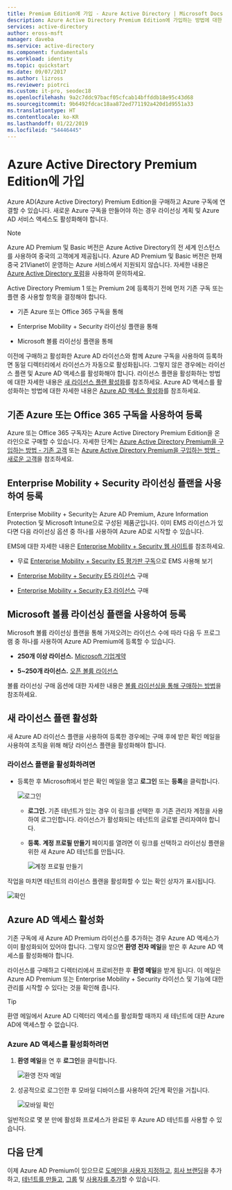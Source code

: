 ```yaml
---
title: Premium Edition에 가입 - Azure Active Directory | Microsoft Docs
description: Azure Active Directory Premium Edition에 가입하는 방법에 대한 지침입니다.
services: active-directory
author: eross-msft
manager: daveba
ms.service: active-directory
ms.component: fundamentals
ms.workload: identity
ms.topic: quickstart
ms.date: 09/07/2017
ms.author: lizross
ms.reviewer: piotrci
ms.custom: it-pro, seodec18
ms.openlocfilehash: 9a2c7ddc97bacf05cfcab14bffddb18e95c43d68
ms.sourcegitcommit: 9b6492fdcac18aa872ed771192a420d1d9551a33
ms.translationtype: HT
ms.contentlocale: ko-KR
ms.lasthandoff: 01/22/2019
ms.locfileid: "54446445"
---
```

# <a name="sign-up-for-azure-active-directory-premium-editions"></a>Azure Active Directory Premium Edition에 가입
Azure AD(Azure Active Directory) Premium Edition을 구매하고 Azure 구독에 연결할 수 있습니다. 새로운 Azure 구독을 만들어야 하는 경우 라이선싱 계획 및 Azure AD 서비스 액세스도 활성화해야 합니다.

> [!NOTE]
>Azure AD Premium 및 Basic 버전은 Azure Active Directory의 전 세계 인스턴스를 사용하여 중국의 고객에게 제공됩니다. Azure AD Premium 및 Basic 버전은 현재 중국 21Vianet이 운영하는 Azure 서비스에서 지원되지 않습니다. 자세한 내용은 [Azure Active Directory 포럼](https://feedback.azure.com/forums/169401-azure-active-directory/)을 사용하여 문의하세요.

Active Directory Premium 1 또는 Premium 2에 등록하기 전에 먼저 기존 구독 또는 플랜 중 사용할 항목을 결정해야 합니다.

- 기존 Azure 또는 Office 365 구독을 통해

- Enterprise Mobility + Security 라이선싱 플랜을 통해

- Microsoft 볼륨 라이선싱 플랜을 통해

이전에 구매하고 활성화한 Azure AD 라이선스와 함께 Azure 구독을 사용하여 등록하면 동일 디렉터리에서 라이선스가 자동으로 활성화됩니다. 그렇지 않은 경우에는 라이선스 플랜 및 Azure AD 액세스를 활성화해야 합니다. 라이선스 플랜을 활성화하는 방법에 대한 자세한 내용은 [새 라이선스 플랜 활성화](#activate-your-new-license-plan)를 참조하세요. Azure AD 액세스를 활성화하는 방법에 대한 자세한 내용은 [Azure AD 액세스 활성화](#activate-your-azure-ad-access)를 참조하세요. 

## <a name="sign-up-using-your-existing-azure-or-office-365-subscription"></a>기존 Azure 또는 Office 365 구독을 사용하여 등록
Azure 또는 Office 365 구독자는 Azure Active Directory Premium Edition을 온라인으로 구매할 수 있습니다. 자세한 단계는 [Azure Active Directory Premium을 구입하는 방법 - 기존 고객](https://channel9.msdn.com/Series/Azure-Active-Directory-Videos-Demos/How-to-Purchase-Azure-Active-Directory-Premium-Existing-Customer) 또는 [Azure Active Directory Premium을 구입하는 방법 - 새로운 고객](https://channel9.msdn.com/Series/Azure-Active-Directory-Videos-Demos/How-to-Purchase-Azure-Active-Directory-Premium-New-Customers)을 참조하세요.

## <a name="sign-up-using-your-enterprise-mobility--security-licensing-plan"></a>Enterprise Mobility + Security 라이선싱 플랜을 사용하여 등록
Enterprise Mobility + Security는 Azure AD Premium, Azure Information Protection 및 Microsoft Intune으로 구성된 제품군입니다. 이미 EMS 라이선스가 있다면 다음 라이선싱 옵션 중 하나를 사용하여 Azure AD로 시작할 수 있습니다.

EMS에 대한 자세한 내용은 [Enterprise Mobility + Security 웹 사이트](https://www.microsoft.com/cloud-platform/enterprise-mobility-security)를 참조하세요.

- 무료 [Enterprise Mobility + Security E5 평가판 구독](https://signup.microsoft.com/Signup?OfferId=87dd2714-d452-48a0-a809-d2f58c4f68b7&ali=1)으로 EMS 사용해 보기

- [Enterprise Mobility + Security E5 라이선스](https://signup.microsoft.com/Signup?OfferId=e6de2192-536a-4dc3-afdc-9e2602b6c790&ali=1) 구매

- [Enterprise Mobility + Security E3 라이선스](https://signup.microsoft.com/Signup?OfferId=4BBA281F-95E8-4136-8B0F-037D6062F54C&ali=1) 구매

## <a name="sign-up-using-your-microsoft-volume-licensing-plan"></a>Microsoft 볼륨 라이선싱 플랜을 사용하여 등록
Microsoft 볼륨 라이선싱 플랜을 통해 가져오려는 라이선스 수에 따라 다음 두 프로그램 중 하나를 사용하여 Azure AD Premium에 등록할 수 있습니다.

- **250개 이상 라이선스.** [Microsoft 기업계약](https://www.microsoft.com/en-us/licensing/licensing-programs/enterprise.aspx)

- **5~250개 라이선스.** [오픈 볼륨 라이선스](https://www.microsoft.com/en-us/licensing/licensing-programs/open-license.aspx)

볼륨 라이선싱 구매 옵션에 대한 자세한 내용은 [볼륨 라이선싱을 통해 구매하는 방법](https://www.microsoft.com/en-us/licensing/how-to-buy/how-to-buy.aspx)을 참조하세요.

## <a name="activate-your-new-license-plan"></a>새 라이선스 플랜 활성화
새 Azure AD 라이선스 플랜을 사용하여 등록한 경우에는 구매 후에 받은 확인 메일을 사용하여 조직을 위해 해당 라이선스 플랜을 활성화해야 합니다.

### <a name="to-activate-your-license-plan"></a>라이선스 플랜을 활성화하려면
- 등록한 후 Microsoft에서 받은 확인 메일을 열고 **로그인** 또는 **등록**을 클릭합니다.
   
    ![로그인](media/active-directory-get-started-premium/MOLSEmail.png)

    - **로그인.** 기존 테넌트가 있는 경우 이 링크를 선택한 후 기존 관리자 계정을 사용하여 로그인합니다. 라이선스가 활성화되는 테넌트의 글로벌 관리자여야 합니다.

    - **등록.** **계정 프로필 만들기** 페이지를 열려면 이 링크를 선택하고 라이선싱 플랜을 위한 새 Azure AD 테넌트를 만듭니다.

        ![계정 프로필 만들기](media/active-directory-get-started-premium/MOLSAccountProfile.png)

작업을 마치면 테넌트의 라이선스 플랜을 활성화할 수 있는 확인 상자가 표시됩니다.

![확인](media/active-directory-get-started-premium/MOLSThankYou.png)

## <a name="activate-your-azure-ad-access"></a>Azure AD 액세스 활성화
기존 구독에 새 Azure AD Premium 라이선스를 추가하는 경우 Azure AD 액세스가 이미 활성화되어 있어야 합니다. 그렇지 않으면 **환영 전자 메일**을 받은 후 Azure AD 액세스를 활성화해야 합니다.  

라이선스를 구매하고 디렉터리에서 프로비전한 후 **환영 메일**을 받게 됩니다. 이 메일은 Azure AD Premium 또는 Enterprise Mobility + Security 라이선스 및 기능에 대한 관리를 시작할 수 있다는 것을 확인해 줍니다. 

> [!TIP]
> 환영 메일에서 Azure AD 디렉터리 액세스를 활성화할 때까지 새 테넌트에 대한 Azure AD에 액세스할 수 없습니다.

### <a name="to-activate-your-azure-ad-access"></a>Azure AD 액세스를 활성화하려면

1. **환영 메일**을 연 후 **로그인**을 클릭합니다.
   
    ![환영 전자 메일](media/active-directory-get-started-premium/AADEmail.png)

2. 성공적으로 로그인한 후 모바일 디바이스를 사용하여 2단계 확인을 거칩니다.
   
    ![모바일 확인](media/active-directory-get-started-premium/SignUppage.png)

일반적으로 몇 분 만에 활성화 프로세스가 완료된 후 Azure AD 테넌트를 사용할 수 있습니다. 

## <a name="next-steps"></a>다음 단계
이제 Azure AD Premium이 있으므로 [도메인을 사용자 지정하고](add-custom-domain.md), [회사 브랜딩](customize-branding.md)을 추가하고, [테넌트를 만들고](active-directory-access-create-new-tenant.md), [그룹](active-directory-groups-create-azure-portal.md) 및 [사용자를 추가](add-users-azure-active-directory.md)할 수 있습니다.
